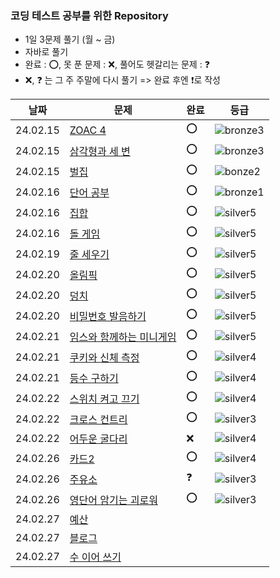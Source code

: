### 코딩 테스트 공부를 위한 Repository

- 1일 3문제 풀기 (월 ~ 금)
- 자바로 풀기
- 완료 : ⭕, 못 푼 문제 : ❌, 풀어도 헷갈리는 문제 : ❓
- ❌, ❓ 는 그 주 주말에 다시 풀기 => 완료 후엔 ❗로 작성

| 날짜       | 문제                                          | 완료 | 등급                                                           |
|----------|---------------------------------------------|--|--------------------------------------------------------------|
| 24.02.15 | [ZOAC 4](https://www.acmicpc.net/problem/23971) | ⭕ | ![bronze3](https://d2gd6pc034wcta.cloudfront.net/tier/3.svg) |
| 24.02.15 | [삼각형과 세 변](https://www.acmicpc.net/problem/5073) | ⭕ | ![bronze3](https://d2gd6pc034wcta.cloudfront.net/tier/3.svg) |
| 24.02.15 | [벌집](https://www.acmicpc.net/problem/2292)  | ⭕ | ![bonze2](https://d2gd6pc034wcta.cloudfront.net/tier/4.svg)  |
| 24.02.16 | [단어 공부](https://www.acmicpc.net/problem/1157) | ⭕ | ![bronze1](https://d2gd6pc034wcta.cloudfront.net/tier/5.svg) |
| 24.02.16 | [집합](https://www.acmicpc.net/problem/11723) | ⭕ | ![silver5](https://d2gd6pc034wcta.cloudfront.net/tier/6.svg) |
| 24.02.16 | [돌 게임](https://www.acmicpc.net/problem/9655) | ⭕ | ![silver5](https://d2gd6pc034wcta.cloudfront.net/tier/6.svg) |
| 24.02.19 | [줄 세우기](https://www.acmicpc.net/problem/10431) | ⭕ | ![silver5](https://d2gd6pc034wcta.cloudfront.net/tier/6.svg) |
| 24.02.20 | [올림픽](https://www.acmicpc.net/problem/8979) | ⭕ | ![silver5](https://d2gd6pc034wcta.cloudfront.net/tier/6.svg) |
| 24.02.20 | [덩치](https://www.acmicpc.net/problem/7568)  | ⭕ | ![silver5](https://d2gd6pc034wcta.cloudfront.net/tier/6.svg) |
| 24.02.20 | [비밀번호 발음하기](https://www.acmicpc.net/problem/4659) | ⭕ | ![silver5](https://d2gd6pc034wcta.cloudfront.net/tier/6.svg) |
| 24.02.21 | [임스와 함께하는 미니게임](https://www.acmicpc.net/problem/25757) | ⭕ | ![silver5](https://d2gd6pc034wcta.cloudfront.net/tier/6.svg) |
| 24.02.21 | [쿠키와 신체 측정](https://www.acmicpc.net/problem/20125) | ⭕ | ![silver4](https://d2gd6pc034wcta.cloudfront.net/tier/7.svg) |
| 24.02.21 | [등수 구하기](https://www.acmicpc.net/problem/1205) | ⭕ | ![silver4](https://d2gd6pc034wcta.cloudfront.net/tier/7.svg) |
| 24.02.22 | [스위치 켜고 끄기](https://www.acmicpc.net/problem/1244) | ⭕ | ![silver4](https://d2gd6pc034wcta.cloudfront.net/tier/7.svg) |
| 24.02.22 | [크로스 컨트리](https://www.acmicpc.net/problem/9017) | ⭕ | ![silver3](https://d2gd6pc034wcta.cloudfront.net/tier/8.svg) |
| 24.02.22 | [어두운 굴다리](https://www.acmicpc.net/problem/17266) | ❌ | ![silver4](https://d2gd6pc034wcta.cloudfront.net/tier/7.svg) |
| 24.02.26 | [카드2](https://www.acmicpc.net/problem/2164) |  ⭕ |![silver4](https://d2gd6pc034wcta.cloudfront.net/tier/7.svg) |
| 24.02.26 | [주유소](https://www.acmicpc.net/problem/13305) |  ❓ | ![silver3](https://d2gd6pc034wcta.cloudfront.net/tier/8.svg) |
| 24.02.26 | [영단어 암기는 괴로워](https://www.acmicpc.net/problem/20920) | ⭕ | ![silver3](https://d2gd6pc034wcta.cloudfront.net/tier/8.svg) |
| 24.02.27 | [예산](https://www.acmicpc.net/problem/2512)  |  ||
| 24.02.27 | [블로그](https://www.acmicpc.net/problem/21921)     |  | |
| 24.02.27 | [수 이어 쓰기](https://www.acmicpc.net/problem/1515) |  | |